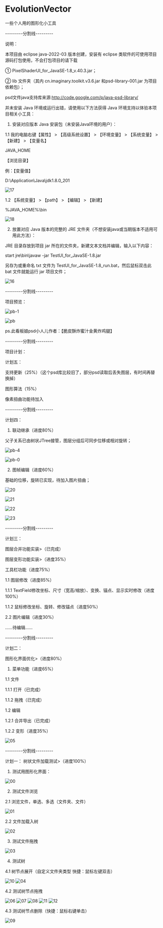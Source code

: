 # EvolutionVector
一些个人用的图形化小工具

---------分割线---------

说明：

  本项目由 eclipse java-2022-03 版本创建，安装有 eclipse 类软件的可使用项目源码打包使用，不会打包项目的请下载

  ① PixelShaderUI_for_JavaSE-1.8_v.40.3.jar；

  ② lib 文件夹（其内 cn.imaginary.toolkit.v3.6.jar 和psd-library-001.jar 为项目依赖包）；

  psd文件java支持库来源:http://code.google.com/p/java-psd-library/

  并未安装 Java 环境或运行出错，请使用以下方法获得 Java 环境支持以体验本项目相关小工具：

1. 安装对应版本 Java 安装包（未安装Java环境的用户）：

 1.1 我的电脑右键【属性】 > 【高级系统设置】 > 【环境变量】 > 【系统变量】 > 【新建】 > 【变量名】
 
 JAVA_HOME
 
【浏览目录】

例：【变量值】

D:\Application\Java\jdk1.8.0_201

![17](https://user-images.githubusercontent.com/52105884/161420296-5c066787-c309-4ed8-a723-9ef3d3da3284.PNG)

 1.2 【系统变量】 > 【path】 > 【编辑】 > 【新建】

%JAVA_HOME%\bin

![18](https://user-images.githubusercontent.com/52105884/161420310-5da77ec6-9f9d-47c2-ace7-e629233562b4.PNG)

2. 放置对应 Java 版本的完整的 JRE 文件夹（不想安装java或当期版本不适用可用此方法）：

JRE 目录存放到项目 jar 所在的文件夹，新建文本文档并编辑，输入以下内容：

start jre\bin\javaw -jar TestUI_for_JavaSE-1.8.jar

另存为或重命名 txt 文件为 TestUI_for_JavaSE-1.8_run.bat，然后鼠标双击此 bat 文件就能运行 jar 项目文件；

![16](https://user-images.githubusercontent.com/52105884/161420388-a620bbf2-6efc-4970-abde-5d1d5e230236.PNG)

---------分割线---------

项目预览：

![pb-1](https://user-images.githubusercontent.com/52105884/168308808-2872eb73-5346-42a4-bf1a-355ba6244089.PNG)

![pb](https://user-images.githubusercontent.com/52105884/168317856-f617afc1-c057-477a-8684-2d4a3e1784d5.png)

ps.此看板娘psd小人儿作者：【脆皮酥炸蜜汁金黄炸鸡腿】

---------分割线---------

项目计划：

计划五：

支持更新（25%）（这个psd库比较旧了，部分psd读取后丢失图层，有时间再替换掉）

图形算法（15%）

 像素扭曲功能待加入

---------分割线---------

计划四：

 1. 联动继承（进度80%）
 
  父子关系已由树状JTree接管，图层分组后可同步位移或相对旋转；

![pb-4](https://user-images.githubusercontent.com/52105884/168302933-9ad8684f-0e3a-4996-b27b-8556a419376a.PNG)

![pb-0](https://user-images.githubusercontent.com/52105884/168317591-067db83f-9706-4d00-8fd9-71f708273d2d.PNG)

 2. 图帧编辑（进度60%）

  基础的位移，旋转已实现，待加入图片扭曲；
 
![20](https://user-images.githubusercontent.com/52105884/165331163-fb80a4d5-7de4-44de-9e16-13a465eee20c.PNG)

![21](https://user-images.githubusercontent.com/52105884/165331275-d9c8ff3b-0039-4e7c-b2dc-d6b11ae60679.PNG)

![22](https://user-images.githubusercontent.com/52105884/165331320-cab9e434-e2b6-41e1-ae89-8f30de7e1eb0.PNG)

![23](https://user-images.githubusercontent.com/52105884/165331426-b75559de-d0e8-40ba-b19c-f3aeea26033c.PNG)

 ---------分割线---------

计划三：

 图层合并功能实装>（已完成）
 
 图层变形功能实装>（进度35%）
 
 工具栏功能（进度75%）

  1.1 图层修改（进度85%）

   1.1.1 TextField修改坐标、尺寸（宽高/缩放）、变换、锚点、显示实时修改（进度100%）
 
   1.1.2 鼠标修改坐标、旋转、修改锚点（进度50%）

  2.2 图片编辑（进度30%）
 
......待编辑......

---------分割线---------
 
计划二：

 图形化界面优化>（进度80%）

 1. 菜单功能（进度65%）

  1.1 文件

   1.1.1 打开（已完成）

   1.1.2 拖拽（已完成）

  1.2 编辑

   1.2.1 合并导出（已完成）

   1.2.2 变形（进度35%）

![05](https://user-images.githubusercontent.com/52105884/159551456-e9c63e3e-303d-4a63-a635-f522ab3e0fb3.PNG)

---------分割线---------

计划一：
 树状文件加载测试>（进度100%）

 1. 测试用图形化界面：

![00](https://user-images.githubusercontent.com/52105884/159549114-12750b14-ee30-4e7b-bc71-1590ece97b03.PNG)

 2. 测试文件浏览

  2.1 浏览文件，单选、多选（文件夹、文件）

![01](https://user-images.githubusercontent.com/52105884/159549120-72453c7a-7f84-4e9c-9bf7-f3cc7bc14699.PNG)

  2.2 文件加载入树

![02](https://user-images.githubusercontent.com/52105884/159549127-457693f3-355b-4817-9787-e65133eef4b3.PNG)

 3. 测试文件拖拽

![03](https://user-images.githubusercontent.com/52105884/159549138-4524a100-bb71-48a8-9ca5-8f83351d2706.PNG)

 4. 测试树

  4.1 树节点展开（自定义文件夹类型 快捷：鼠标左键双击）

![10](https://user-images.githubusercontent.com/52105884/161045369-6310a975-0576-412e-9051-249796cf4271.PNG)
![04](https://user-images.githubusercontent.com/52105884/159549140-83afcb1d-e003-4b5c-a89e-b25b3758b92e.PNG)

  4.2 测试树节点拖拽

![06](https://user-images.githubusercontent.com/52105884/161034999-3f2c05e2-db6e-4dbf-aaec-d60daa05dfb3.PNG)
![07](https://user-images.githubusercontent.com/52105884/161035028-5fcdbb9b-6779-473b-aacc-6be7cbace801.PNG)
![08](https://user-images.githubusercontent.com/52105884/161035088-64cd1f44-194e-4503-970c-0dbc1d0de4e4.PNG)
![11](https://user-images.githubusercontent.com/52105884/161241457-cdca7213-b077-4fa3-937b-542010571132.PNG)
![12](https://user-images.githubusercontent.com/52105884/161241490-d84146a0-7483-4d61-ad6f-ddc231566d04.PNG)

  4.3 测试树节点删除（快捷：鼠标右键单击）

![09](https://user-images.githubusercontent.com/52105884/161035221-6b487a1d-22e9-40b5-b048-dc3748a52032.PNG)
